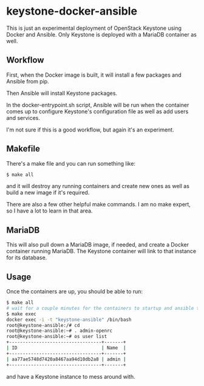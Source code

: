 # keystone-docker-ansible

This is just an experimental deployment of OpenStack Keystone using Docker and Ansible. Only Keystone is deployed with a MariaDB container as well.

## Workflow

First, when the Docker image is built, it will install a few packages and Ansible from pip.

Then Ansible will install Keystone packages.

In the docker-entrypoint.sh script, Ansible will be run when the container comes up to configure Keystone's configuration file as well as add users and services.

I'm not sure if this is a good workflow, but again it's an experiment.

## Makefile

There's a make file and you can run something like:

```bash
$ make all
```

and it will destroy any running containers and create new ones as well as build a new image if it's required.

There are also a few other helpful make commands. I am no make expert, so I have a lot to learn in that area.


## MariaDB

This will also pull down a MariaDB image, if needed, and create a Docker container running MariaDB. The Keystone container will link to that instance for its database.

## Usage

Once the containers are up, you should be able to run:

```bash
$ make all
# wait for a couple minutes for the containers to startup and ansible to run
$ make exec
docker exec -i -t "keystone-ansible" /bin/bash
root@keystone-ansible:/# cd
root@keystone-ansible:~# . admin-openrc 
root@keystone-ansible:~# os user list
+----------------------------------+-------+
| ID                               | Name  |
+----------------------------------+-------+
| aa77ae5748d7420a8467aa94d10db2a8 | admin |
+----------------------------------+-------+
```

and have a Keystone instance to mess around with.
